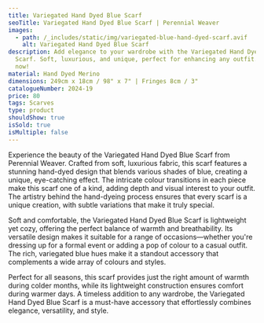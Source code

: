 ```yaml
---
title: Variegated Hand Dyed Blue Scarf
seoTitle: Variegated Hand Dyed Blue Scarf | Perennial Weaver
images:
  - path: /_includes/static/img/variegated-blue-hand-dyed-scarf.avif
    alt: Variegated Hand Dyed Blue Scarf
description: Add elegance to your wardrobe with the Variegated Hand Dyed Blue
  Scarf. Soft, luxurious, and unique, perfect for enhancing any outfit. Shop
  now!
material: Hand Dyed Merino
dimensions: 249cm x 18cm / 98" x 7" | Fringes 8cm / 3"
catalogueNumber: 2024-19
price: 80
tags: Scarves
type: product
shouldShow: true
isSold: true
isMultiple: false
---
```

Experience the beauty of the Variegated Hand Dyed Blue Scarf from Perennial Weaver. Crafted from soft, luxurious fabric, this scarf features a stunning hand-dyed design that blends various shades of blue, creating a unique, eye-catching effect. The intricate colour transitions in each piece make this scarf one of a kind, adding depth and visual interest to your outfit. The artistry behind the hand-dyeing process ensures that every scarf is a unique creation, with subtle variations that make it truly special.

Soft and comfortable, the Variegated Hand Dyed Blue Scarf is lightweight yet cozy, offering the perfect balance of warmth and breathability. Its versatile design makes it suitable for a range of occasions—whether you're dressing up for a formal event or adding a pop of colour to a casual outfit. The rich, variegated blue hues make it a standout accessory that complements a wide array of colours and styles.

Perfect for all seasons, this scarf provides just the right amount of warmth during colder months, while its lightweight construction ensures comfort during warmer days. A timeless addition to any wardrobe, the Variegated Hand Dyed Blue Scarf is a must-have accessory that effortlessly combines elegance, versatility, and style.
